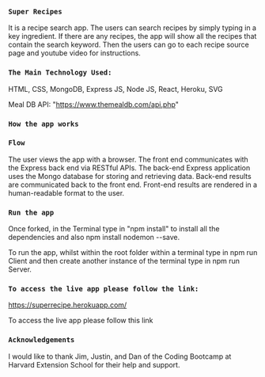 
### `Super Recipes`
It is a recipe search app. The users can search recipes by simply typing in a key ingredient. If there are any recipes, the app will show all the recipes that contain the search keyword. Then the users can go to each recipe source page and youtube video for instructions.

### `The Main Technology Used:`
HTML, CSS, MongoDB, Express JS, Node JS, React, Heroku, SVG

Meal DB API:
"https://www.themealdb.com/api.php"

### `How the app works`

### `Flow`
The user views the app with a browser.
The front end communicates with the Express back end via RESTful APIs.
The back-end Express application uses the Mongo database for storing and retrieving data.
Back-end results are communicated back to the front end.
Front-end results are rendered in a human-readable format to the user.

### `Run the app`
Once forked, in the Terminal type in "npm install" to install all the dependencies and also npm install nodemon --save.

To run the app, whilst within the root folder within a terminal type in npm run Client and then create another instance of the terminal type in npm run Server.

### `To access the live app please follow the link:`
https://superrecipe.herokuapp.com/

To access the live app please follow this link

### `Acknowledgements`
I would like to thank Jim, Justin, and Dan of the Coding Bootcamp at Harvard Extension School for their help and support.
